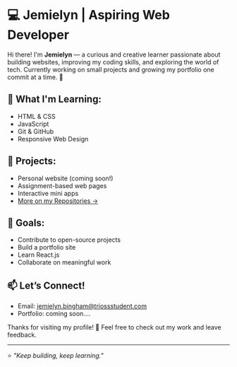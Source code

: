 # 💻 Jemielyn | Aspiring Web Developer

Hi there! I'm **Jemielyn** — a curious and creative learner passionate about building websites, improving my coding skills, and exploring the world of tech. Currently working on small projects and growing my portfolio one commit at a time. 🚀

## 🌱 What I'm Learning:
- HTML & CSS
- JavaScript
- Git & GitHub
- Responsive Web Design

## 🔨 Projects:
- Personal website (coming soon!)
- Assignment-based web pages
- Interactive mini apps
- [More on my Repositories →](https://github.com/your-username-here)

## 📌 Goals:
- Contribute to open-source projects
- Build a portfolio site
- Learn React.js
- Collaborate on meaningful work

## 📫 Let’s Connect!
- Email: jemielyn.bingham@triossstudent.com
- Portfolio: coming soon....

Thanks for visiting my profile! 🙌 Feel free to check out my work and leave feedback.

---
⭐️ *"Keep building, keep learning."*
